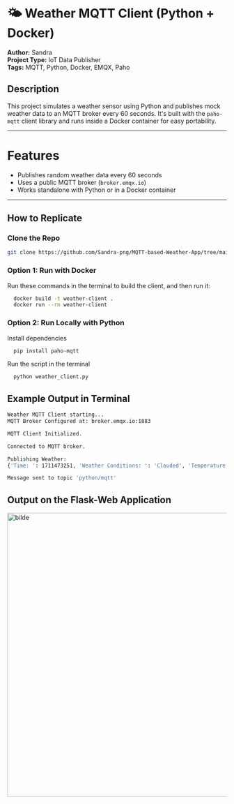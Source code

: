 # 🌤️ Weather MQTT Client (Python + Docker)

**Author:** Sandra  
**Project Type:** IoT Data Publisher  
**Tags:** MQTT, Python, Docker, EMQX, Paho

## Description

This project simulates a weather sensor using Python and publishes mock weather data to an MQTT broker every 60 seconds. It's built with the `paho-mqtt` client library and runs inside a Docker container for easy portability.

---

# Features
- Publishes random weather data every 60 seconds
- Uses a public MQTT broker (`broker.emqx.io`)
- Works standalone with Python or in a Docker container

---

## How to Replicate

### Clone the Repo

```bash
git clone https://github.com/Sandra-png/MQTT-based-Weather-App/tree/main
```

### Option 1: Run with Docker
Run these commands in the terminal to build the client, and then run it:
```bash  
  docker build -t weather-client .
  docker run --rm weather-client
```

### Option 2: Run Locally with Python
Install dependencies
```bash
  pip install paho-mqtt
```

Run the script in the terminal
```bash
  python weather_client.py
```


## Example Output in Terminal
```bash
Weather MQTT Client starting...
MQTT Broker Configured at: broker.emqx.io:1883

MQTT Client Initialized.

Connected to MQTT broker.

Publishing Weather:
{'Time: ': 1711473251, 'Weather Conditions: ': 'Clouded', 'Temperature: ': 22, 'Wind Speed: ': 7, 'Wind Direction: ': 'West'}

Message sent to topic 'python/mqtt'
```

## Output on the Flask-Web Application
<img width="651" alt="bilde" src="https://github.com/user-attachments/assets/eeda37f8-fb50-444e-b754-78bcb198d8fa" />

